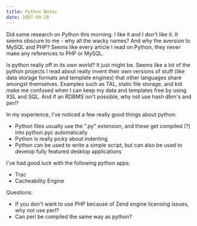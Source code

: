 ```yaml
---
title: Python Notes
date: 2007-09-28
---
```

Did some research on Python this morning. I like it and I don't like it. It seems obscure to me - why all the wacky names? And why the aversion to MySQL and PHP? Seems like every article I read on Python, they never make any references to PHP or MySQL.

Is python really off in its own world? It just might be. Seems like a lot of the python projects I read about really invent their own versions of stuff (like data storage formats and template engines) that other languages share amongst themselves. Examples such as TAL, static file storage, and kid make me confused when I can keep my data and templates free by using XSL and SQL. And if an RDBMS isn't possible, why not use hash dbm's and perl?

In my experience, I've noticed a few really good things about python:

<ul><li>Python files usually use the ".py" extension, and these get compiled (?) into python.pyc automatically</li><li>Python is really picky about indenting</li><li>Python can be used to write a simple script, but can also be used to develop fully featured desktop applications</li></ul>

I've had good luck with the following python apps:

<ul><li>Trac</li><li>Cacheability Engine</li></ul>

Questions:

<ul><li>If you don't want to use PHP because of Zend engine licensing issues, why not use perl?</li><li>Can perl be compiled the same way as python?</li></ul>

